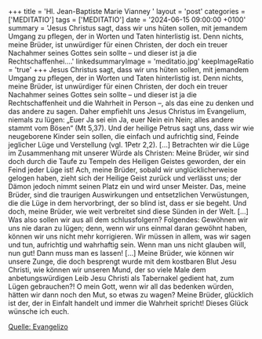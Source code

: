 +++
title = 'Hl. Jean-Baptiste Marie Vianney  '
layout = 'post'
categories = ['MEDITATIO']
tags = ['MEDITATIO']
date = '2024-06-15 09:00:00 +0100'
summary = 'Jesus Christus sagt, dass wir uns hüten sollen, mit jemandem Umgang zu pflegen, der in Worten und Taten hinterlistig ist. Denn nichts, meine Brüder, ist unwürdiger für einen Christen, der doch ein treuer Nachahmer seines Gottes sein sollte – und dieser ist ja die Rechtschaffenhei....'
linkedsummaryImage = 'meditatio.jpg'
keepImageRatio = 'true'
+++
Jesus Christus sagt, dass wir uns hüten sollen, mit jemandem Umgang zu pflegen, der in Worten und Taten hinterlistig ist. Denn nichts, meine Brüder, ist unwürdiger für einen Christen, der doch ein treuer Nachahmer seines Gottes sein sollte – und dieser ist ja die Rechtschaffenheit und die Wahrheit in Person –, als das eine zu denken und das andere zu sagen.<!--more--> Daher empfiehlt uns Jesus Christus im Evangelium, niemals zu lügen: „Euer Ja sei ein Ja, euer Nein ein Nein; alles andere stammt vom Bösen“ (Mt 5,37). Und der heilige Petrus sagt uns, dass wir wie neugeborene Kinder sein sollen, die einfach und aufrichtig sind, Feinde jeglicher Lüge und Verstellung (vgl. 1Petr 2,2). […]
Betrachten wir die Lüge im Zusammenhang mit unserer Würde als Christen: Meine Brüder, wir sind doch durch die Taufe zu Tempeln des Heiligen Geistes geworden, der ein Feind jeder Lüge ist! Ach, meine Brüder, sobald wir unglücklicherweise gelogen haben, zieht sich der Heilige Geist zurück und verlässt uns; der Dämon jedoch nimmt seinen Platz ein und wird unser Meister. Das, meine Brüder, sind die traurigen Auswirkungen und entsetzlichen Verwüstungen, die die Lüge in dem hervorbringt, der so blind ist, dass er sie begeht. Und doch, meine Brüder, wie weit verbreitet sind diese Sünden in der Welt. […]
Was also sollen wir aus all dem schlussfolgern? Folgendes: Gewöhnen wir uns nie daran zu lügen; denn, wenn wir uns einmal daran gewöhnt haben, können wir uns nicht mehr korrigieren. Wir müssen in allem, was wir sagen und tun, aufrichtig und wahrhaftig sein. Wenn man uns nicht glauben will, nun gut! Dann muss man es lassen! […] Meine Brüder, wie können wir unsere Zunge, die doch besprengt wurde mit dem kostbaren Blut Jesu Christi, wie können wir unseren Mund, der so viele Male dem anbetungswürdigen Leib Jesu Christi als Tabernakel gedient hat, zum Lügen gebrauchen?! O mein Gott, wenn wir all das bedenken würden, hätten wir dann noch den Mut, so etwas zu wagen? Meine Brüder, glücklich ist der, der in Einfalt handelt und immer die Wahrheit spricht! Dieses Glück wünsche ich euch.
 


[Quelle: Evangelizo](https://evangeliumtagfuertag.org/DE/gospel)

